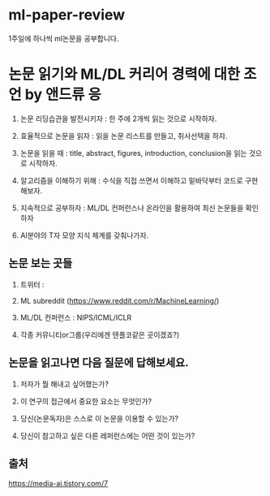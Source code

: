 # ml-paper-review

1주일에 하나씩 ml논문을 공부합니다.

# 논문 읽기와 ML/DL 커리어 경력에 대한 조언 by 앤드류 응

1. 논문 리딩습관을 발전시키자 : 한 주에 2개씩 읽는 것으로 시작하자.

2. 효율적으로 논문을 읽자 : 읽을 논문 리스트를 만들고, 취사선택을 하자.

3. 논문을 읽을 때 : title, abstract, figures, introduction, conclusion을 읽는 것으로 시작하자.

4. 알고리즘을 이해하기 위해 : 수식을 직접 쓰면서 이해하고 밑바닥부터 코드로 구현해보자.

5. 지속적으로 공부하자 : ML/DL 컨퍼런스나 온라인을 활용하여 최신 논문들을 확인하자

6. AI분야의 T자 모양 지식 체계를 갖춰나가자.



## 논문 보는 곳들

1. 트위터 :

2. ML subreddit (https://www.reddit.com/r/MachineLearning/)

3. ML/DL 컨퍼런스 : NIPS/ICML/ICLR 

4. 각종 커뮤니티or그룹(우리에겐 텐플코같은 곳이겠죠?)

## 논문을 읽고나면 다음 질문에 답해보세요.

1. 저자가 뭘 해내고 싶어했는가?

2. 이 연구의 접근에서 중요한 요소는 무엇인가?

3. 당신(논문독자)은 스스로 이 논문을 이용할 수 있는가? 

4. 당신이 참고하고 싶은 다른 레퍼런스에는 어떤 것이 있는가?


## 출처

https://media-ai.tistory.com/7


